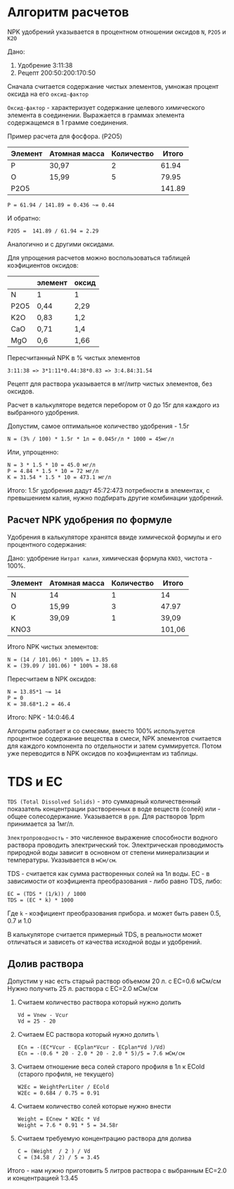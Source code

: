# Алгоритм расчетов

NPK удобрений указывается в процентном отношении оксидов `N`, `P2O5` и `K2O`

Дано:

1. Удобрение 3:11:38
2. Рецепт 200:50:200:170:50

Сначала считается содержание чистых элементов, умножая процент оксида на его `оксид-фактор`

`Оксид-фактор` - характеризует содержание целевого химического элемента в соединении. Выражается в граммах элемента содержащемся в 1 грамме соединения.

Пример расчета для фосфора. (P2O5)

|Элемент | Атомная масса | Количество | Итого |
|--------|---------------|------------|-------|
| P | 30,97 | 2 | 61.94 |
| O | 15,99 | 5 | 79.95 |
| P2O5 |  |  | 141.89 |

```
P = 61.94 / 141.89 = 0.436 ~= 0.44
```
И обратно:
```
P2O5 =  141.89 / 61.94 = 2.29
```

Аналогично и с другими оксидами.

Для упрощения расчетов можно воспользоваться таблицей коэфициентов оксидов:

|      | элемент   |   оксид |
|------|-----------|---------|
| N    | 1         | 1       |
| P2O5 | 0,44      | 2,29    |
| K2O  | 0,83      | 1,2     |
| CaO  | 0,71      | 1,4     |
| MgO  | 0,6       | 1,66    |


Пересчитанный NPK в % чистых элементов
```
3:11:38 => 3*1:11*0.44:38*0.83 => 3:4.84:31.54
```

Рецепт для раствора указывается в мг/литр чистых элементов, без оксидов.

Расчет в калькуляторе ведется перебором от 0 до 15г для каждого из выбранного удобрения.

Допустим, самое оптимальное количество удобрения - 1.5г

```
N = (3% / 100) * 1.5г * 1л = 0.045г/л * 1000 = 45мг/л 
```
Или, упрощенно:
```
N = 3 * 1.5 * 10 = 45.0 мг/л
P = 4.84 * 1.5 * 10 = 72 мг/л
K = 31.54 * 1.5 * 10 = 473.1 мг/л
```

Итого: 1.5г удобрения дадут 45:72:473 потребности в элементах, с превышением калия, нужно подбирать другие комбинации удобрений.


## Расчет NPK удобрения по формуле

Удобрения в калькуляторе хранятся ввиде химической формулы и его процентного содержания:

Дано: удобрение `Нитрат калия`, химическая формула `KNО3`, чистота - 100%.

|Элемент | Атомная масса | Количество | Итого |
|--------|---------------|------------|-------|
| N | 14 | 1 | 14 |
| O | 15,99 | 3 | 47.97 |
| K | 39,09 | 1 | 39,09 |
| KNO3 |  |  | 101,06 |

Итого NPK чистых элементов: 
```
N = (14 / 101.06) * 100% = 13.85 
K = (39.09 / 101.06) * 100% = 38.68
```

Пересчитаем в NPK оксидов:
``` 
N = 13.85*1 ~= 14
P = 0
K = 38.68*1.2 = 46.4
```

Итого: NPK - 14:0:46.4


Алгоритм работает и со смесями, 
вместо 100% используется процентное содержание вещества в смеси, 
NPK элементов  считается для каждого компонента по отдельности и затем суммируется. 
Потом уже переводится в NPK оксидов по коэфициентам из таблицы.

# TDS и ЕС

`TDS (Total Dissolved Solids)` - это суммарный количественный показатель концентрации 
растворенных в воде веществ (солей) или - общее солесодержание. 
Указывается в `ppm`.
Для растворов 1ppm принимается за 1мг/л.

`Электропроводность` - это численное выражение способности водного раствора проводить электрический ток. 
Электрическая проводимость природной воды зависит в основном от степени минерализации и температуры. 
Указывается в `мСм/см`.

TDS - считается как сумма растворенных солей на 1л воды. 
ЕС - в зависимости от коэфициента преобразования - либо равно TDS, либо:

```
EC = (TDS * (1/k)) / 1000
TDS = (EC * k) * 1000
```
Где `k` - коэфициент преобразования прибора. и может быть равен 0.5, 0.7 и 1.0

В калькуляторе считается примерный TDS, в реальности может отличаться и зависеть от качества исходной воды и удобрений.

## Долив раствора

Допустим у нас есть старый раствор объемом 20 л. с EC=0.6 мСм/см
Нужно получить 25 л. раствора с EC=2.0 мСм/см

1. Считаем количество раствора который нужно долить
   ```
   Vd = Vnew - Vcur
   Vd = 25 - 20
   ```
1. Считаем EC раствора который нужно долить \
   ```
   ECn = -(EC*Vcur - ECplan*Vcur - ECplan*Vd )/Vd)
   ECn = -(0.6 * 20 - 2.0 * 20 - 2.0 * 5)/5 = 7.6 мСм/см
   ```
2. Считаем отношение веса солей старого профиля в 1л к ECold (старого профиля, не текущего)
   ```
   W2Ec = WeightPerLiter / ECold
   W2Ec = 0.684 / 0.75 = 0.91
   ```
3. Считаем количество солей которые нужно внести
   ```
   Weight = ECnew * W2Ec * Vd
   Weight = 7.6 * 0.91 * 5 = 34.58г
   ```

4. Считаем требуемую концентрацию раствора для долива
   ```
   C = (Weight  / 2 ) / Vd
   C = (34.58 / 2) / 5 = 3.45
   ```

Итого - нам нужно приготовить 5 литров раствора c выбранным EC=2.0 и концентрацией 1:3.45
